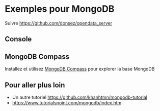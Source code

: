 # Exemples pour MongoDB

Suivre https://github.com/donsez/opendata_server

## Console

## MongoDB Compass

Installez et utilisez [MongoDB Compass](https://www.mongodb.com/en/products/compass) pour explorer la base MongoDB

## Pour aller plus loin

* Un autre tutoriel https://github.com/khanhtmn/mongodb-tutorial
* https://www.tutorialspoint.com/mongodb/index.htm
